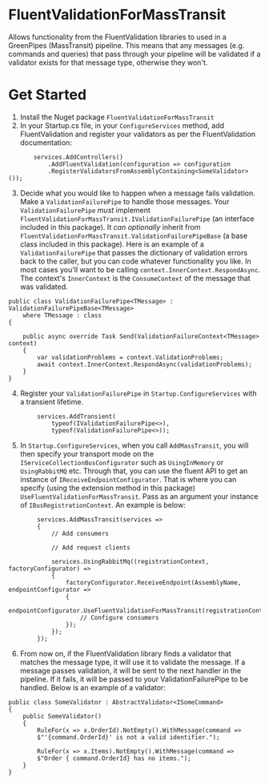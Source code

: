 # FluentValidationForMassTransit
 Allows functionality from the FluentValidation libraries to used in a GreenPipes (MassTransit) pipeline. This means that any messages (e.g. commands and queries) that
 pass through your pipeline will be validated if a validator exists for that message type, otherwise they won't.
 # Get Started
 1. Install the Nuget package `FluentValidationForMassTransit`
 2. In your Startup.cs file, in your `ConfigureServices` method, add FluentValidation and register your validators as per the FluentValidation documentation:
 ```
        services.AddControllers()
            .AddFluentValidation(configuration => configuration
            .RegisterValidatorsFromAssemblyContaining<SomeValidator>());
 ```
 3. Decide what you would like to happen when a message fails validation. Make a `ValidationFailurePipe` to handle those messages. Your `ValidationFailurePipe`
 *must* implement `FluentValidationForMassTransit.IValidationFailurePipe` (an interface included in this package). It *can optionally* inherit from
`FluentValidationForMassTransit.ValidationFailurePipeBase` (a base class included in this package). Here is an example of a `ValidationFailurePipe`
that passes the dictionary of validation errors back to the caller, but you can code whatever functionality you like. In most cases you'll want to be calling
`context.InnerContext.RespondAsync`. The context's `InnerContext` is the `ConsumeContext` of the message that was validated.
```
public class ValidationFailurePipe<TMessage> : ValidationFailurePipeBase<TMessage>
    where TMessage : class
{

    public async override Task Send(ValidationFailureContext<TMessage> context)
    {
        var validationProblems = context.ValidationProblems;
        await context.InnerContext.RespondAsync(validationProblems);
    }
}
```
4. Register your `ValidationFailurePipe` in `Startup.ConfigureServices` with a transient lifetime.
```
        services.AddTransient(
            typeof(IValidationFailurePipe<>),
            typeof(ValidationFailurePipe<>));
```
5. In `Startup.ConfigureServices`, when you call `AddMassTransit`, you will then specify your transport mode on the `IServiceCollectionBusConfigurator`
such as `UsingInMemory` or `UsingRabbitMQ` etc. Through that, you can use the fluent API to get an instance of `IReceiveEndpointConfigurator`.
That is where you can specify (using the extension method in this package) `UseFluentValidationForMassTransit`. Pass as an argument your instance of 
`IBusRegistrationContext`. An example is below:
```
        services.AddMassTransit(services =>
        {
            // Add consumers

            // Add request clients

            services.UsingRabbitMq((registrationContext, factoryConfigurator) =>
            {
                factoryConfigurator.ReceiveEndpoint(AssemblyName, endpointConfigurator =>
                {
                    endpointConfigurator.UseFluentValidationForMassTransit(registrationContext);
                    // Configure consumers
                });
            });
        });
```
6. From now on, if the FluentValidation library finds a validator that matches the message type, it will use it to validate the message. If a message
passes validation, it will be sent to the next handler in the pipeline. If it fails, it will be passed to your ValidationFailurePipe to be handled.
Below is an example of a validator:
```
public class SomeValidator : AbstractValidator<ISomeCommand>
{
    public SomeValidator()
    {
        RuleFor(x => x.OrderId).NotEmpty().WithMessage(command =>
        $"'{command.OrderId}' is not a valid identifier.");

        RuleFor(x => x.Items).NotEmpty().WithMessage(command =>
        $"Order { command.OrderId} has no items.");
    }
}
```
